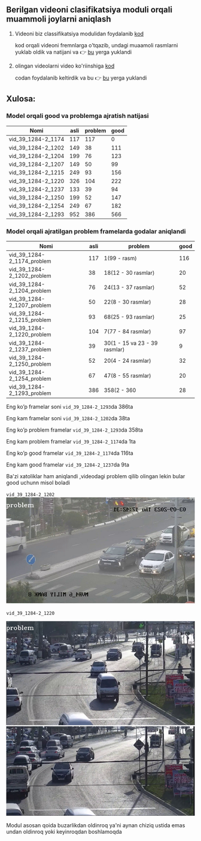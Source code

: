 ## Berilgan videoni clasifikatsiya moduli orqali muammoli joylarni aniqlash

1. Videoni biz classifikatsiya modulidan foydalanib [kod](https://github.com/cradle-uz/traffic_laws/blob/video_demo_classification/scripts/classificatsion_video_demo.py)
   
   kod orqali videoni fremnlarga o'tqazib, undagi muaamoli rasmlarni yuklab oldik va natijani va
   👉 [bu](https://drive.google.com/drive/folders/1TyijJpv5I1dOFQlUJkKayGSAhYv015n4) yerga yuklandi

2. olingan videolarni video ko'riinshiga [kod](https://github.com/cradle-uz/traffic_laws/blob/video_demo_classification/scripts/frame_do_video.py)
  
   codan foydalanib keltirdik va bu 👉 [bu](https://drive.google.com/drive/folders/1lPyXneWOwdVV4Qq-eP9mFpMcaoo-McxF)
   yerga yuklandi

## Xulosa:

### Model orqali good va problemga ajratish natijasi

| Nomi               | asli | problem | good |
|--------------------|------|---------|------|
| vid_39_1284-2_1174 | 117  | 117     | 0    |
| vid_39_1284-2_1202 | 149  | 38      | 111  |
| vid_39_1284-2_1204 | 199  | 76      | 123  |
| vid_39_1284-2_1207 | 149  | 50      | 99   |
| vid_39_1284-2_1215 | 249  | 93      | 156  |
| vid_39_1284-2_1220 | 326  | 104     | 222  |
| vid_39_1284-2_1237 | 133  | 39      | 94   |
| vid_39_1284-2_1250 | 199  | 52      | 147  |
| vid_39_1284-2_1254 | 249  | 67      | 182  |
| vid_39_1284-2_1293 | 952  | 386     | 566  |



### Model orqali ajratilgan problem framelarda godalar aniqlandi

| Nomi                       | asli | problem                       | good |
|----------------------------|------|-------------------------------|------|
| vid_39_1284-2_1174_problem | 117  | 1(99 - rasm)                  | 116  |
| vid_39_1284-2_1202_problem | 38   | 18(12 - 30 rasmlar)           | 20   |
| vid_39_1284-2_1204_problem | 76   | 24(13 - 37 rasmlar)           | 52   |
| vid_39_1284-2_1207_problem | 50   | 22(8 - 30 rasmlar)            | 28   |
| vid_39_1284-2_1215_problem | 93   | 68(25 - 93 rasmlar)           | 25   |
| vid_39_1284-2_1220_problem | 104  | 7(77 - 84 rasmlar)            | 97   |
| vid_39_1284-2_1237_problem | 39   | 30(1 - 15 va 23 - 39 rasmlar) | 9    |
| vid_39_1284-2_1250_problem | 52   | 20(4 - 24 rasmlar)            | 32   |
| vid_39_1284-2_1254_problem | 67   | 47(8 - 55 rasmlar)            | 20   |
| vid_39_1284-2_1293_problem | 386  | 358(2 - 360                   | 28   |

Eng ko’p framelar soni `vid_39_1284-2_1293`da 386ta

Eng kam framelar soni `vid_39_1284-2_1202`da 38ta

Eng ko’p problem framelar `vid_39_1284-2_1293`da 358ta

Eng kam problem framelar `vid_39_1284-2_1174`da 1ta

Eng ko’p good framelar `vid_39_1284-2_1174`da 116ta

Eng kam good framelar `vid_39_1284-2_1237`da 9ta

Ba'zi xatoliklar ham aniqlandi ,videodagi problem qilib olingan lekin bular good uchunn misol boladi

`vid_39_1284-2_1202` 
![vid_39_1284-2_1202.png](..%2Fdata%2Frasm%2Fvid_39_1284-2_1202.png)

`vid_39_1284-2_1220` 

![vid_39_1284-2_1220.png](..%2Fdata%2Frasm%2Fvid_39_1284-2_1220.png)
![vid_39_1284-2_1220_1.png](..%2Fdata%2Frasm%2Fvid_39_1284-2_1220_1.png)

Modul asosan qoida buzarlikdan oldinroq ya'ni aynan chiziq ustida emas undan oldinroq yoki keyinroqdan boshlamoqda